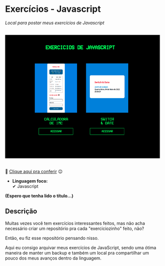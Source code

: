 # Exercícios - Javascript 

*Local para postar meus exercícios de Javascript*

<br>
<div> <img src='./assets/gifs/main-screen.gif' height='400'> </div>
<br>

🔗 <a href="https://jeanpcb.github.io/Exercicios-JS/"> Clique aqui pra conferir</a> 😉

- **Linguagem foco:** <br>
✔ Javascript 

**(Espero que tenha lido o título...)**

## Descrição

Muitas vezes você tem exercícios interessantes feitos, mas não acha necessário criar um repositório pra cada "exerciciozinho" feito, não?

Então, eu fiz esse repositório pensando nisso.

Aqui eu consigo arquivar meus exercícios de JavaScript, sendo uma ótima maneira de manter um backup e também um local pra compartilhar um pouco dos meus avanços dentro da linguagem.
